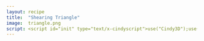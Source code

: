 ```yaml
---
layout: recipe
title:  "Shearing Triangle"
image:  triangle.png
script: <script id="init" type="text/x-cindyscript">use("Cindy3D");use("CindyXR");initxrcindy3d(referencemode->"local-floor");tolerance=0.03;vertices=[[1,.5,0,1],[0,.5,0,1],[0,1.5,0,1]];lineSlope=vertices_2-vertices_1;selectButton=dict(left->0,right->0);squeezeButton=dict(left->0,right->0);</script> <script id="xrdraw" type="text/x-cindyscript">draw3Dxrinputsources(xrinputsources):=(repeat(length(xrinputsources),i,inputsource=xrinputsources_i;print(inputsource.profiles);if(inputsource.targetRayMode=="tracked-pointer",handedness=inputsource.handedness;draw3d(inputsource.gripSpaceTransform.position,size->0.3,color->[get(selectButton,handedness),get(squeezeButton,handedness),(0.0)]););););draw3Dline(point,slope):=(draw3d(point+1000*slope,point-1000*slope,size->.1,color->[.7,.7,.7]););draw3Dtriangle(vertexList):=(repeat(length(vertices),i,draw3d(vertexList_i,size->.3,color->[1,0,0]));draw3d(vertexList_1,vertexList_2,color->[0,0,0]);draw3d(vertexList_2,vertexList_3,color->[0,0,0]);draw3d(vertexList_1,vertexList_3,color->[0,0,0]);fillpoly3d([vertices_1,vertices_2,vertices_3],color->[.9,.9,.9]););begin3d();size3d(.1);background3d([0.9,0.9,0.9]);draw3Dtriangle(vertices);draw3Dline(vertices_1,lineSlope);draw3Dline(vertices_3,lineSlope);draw3Dxrinputsources(getxrinputsources());end3d();</script> <script id="xrselecthold" type="text/x-cindyscript">projectOntoLine(position,point,slope):=(slopeHat=slope/|slope|;((position-point)*slopeHat)*slopeHat+point;);controllerPosition=inputsource.gripSpaceTransform.position;repeat(length(vertices),i,print(controllerPosition);print(vertices_(i));closeEnough=|(controllerPosition-vertices_(i))|<tolerance;if(closeEnough,vertices_i=projectOntoLine(controllerPosition,vertices_i,lineSlope);););</script> <script id="xrselectstart" type="text/x-cindyscript">selectButton=put(selectButton,inputsource.handedness,1);</script> <script id="xrselectend" type="text/x-cindyscript">selectButton=put(selectButton,inputsource.handedness,0);</script> <script id="xrsqueezehold" type="text/x-cindyscript">controllerPosition=inputsource.gripSpaceTransform.position;repeat(length(vertices),i,closeEnough=|(controllerPosition-vertices_(i))|<tolerance;if(closeEnough,vertices_i=controllerPosition;lineSlope=vertices_2-vertices_1;););</script> <script id="xrsqueezestart" type="text/x-cindyscript">selectButton=put(selectButton,inputsource.handedness,1);</script> <script id="xrsqueezeend" type="text/x-cindyscript">selectButton=put(squeezeButton,inputsource.handedness,0);</script>
---
```

